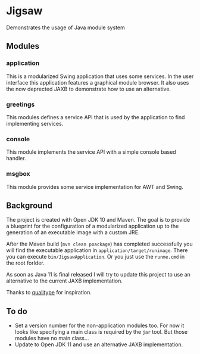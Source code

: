 # Jigsaw
Demonstrates the usage of Java module system

## Modules
### application
This is a modularized Swing application that uses some services.
In the user interface this application features a graphical module browser.
It also uses the now deprected JAXB to demonstrate how to use an alternative.
### greetings
This modules defines a service API that is used by the application to find implementing services.
### console
This module implements the service API with a simple console based handler.
### msgbox
This module provides some service implementation for AWT and Swing.

## Background
The project is created with Open JDK 10 and Maven. The goal is to provide a blueprint for the configuration of a modularized application up to the generation of an executable image with a custom JRE.

After the Maven build (`mvn clean poackage`) has completed successfully you will find the executable application in `application/target/runimage`. There you can execute `bin/JigsawApplication`. Or you just use the `runme.cmd` in the root forlder.

As soon as Java 11 is final released I will try to update this project to use an alternative to the current JAXB implementation.

Thanks to [qualitype](http://qualitype.de) for inspiration.

## To do
* Set a version number for the non-application modules too. For now it looks like specifying a main class is required by the `jar` tool. But those modules have no main class...
* Update to Open JDK 11 and use an alternative JAXB implementation.